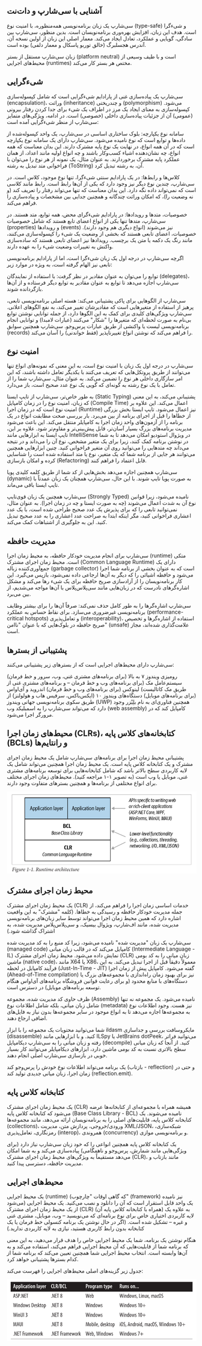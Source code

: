 ## آشنایی با سی‌شارپ و دات‌نت

سی‌شارپ یک زبان برنامه‌نویسی همه‌منظوره، با امنیت نوع (type-safe) و شی‌ءگرا است. هدف این زبان، افزایش بهره‌وری برنامه‌نویسان است. بدین منظور، سی‌شارپ بین سادگی، گویایی و عملکرد، تعادل ایجاد می‌کند. معمار اصلی این زبان از اولین نسخه آن، آندرس هجسلبرگ (خالق توربو پاسکال و معمار دلفی) بوده است.

زبان سی‌شارپ مستقل از بستر (platform neutral) است و با طیف وسیعی از محیط‌های اجرایی (runtimes) مختص هر بستر کار می‌کند.

## شی‌ءگرایی

سی‌شارپ یک پیاده‌سازی غنی از پارادایم شی‌ءگرایی است که شامل کپسوله‌سازی (encapsulation)، وراثت (inheritance) و چندریختی (polymorphism) می‌شود. کپسوله‌سازی به معنای ایجاد یک مرز در اطراف یک شیء برای جدا کردن رفتار بیرونی (عمومی) آن از جزئیات پیاده‌سازی داخلی (خصوصی) است. در ادامه، ویژگی‌های متمایز سی‌شارپ از منظر شی‌ءگرایی آمده است:

سامانه نوع یکپارچه:
بلوک ساختاری اساسی در سی‌شارپ، یک واحد کپسوله‌شده از داده‌ها و توابع است که نوع نامیده می‌شود. سی‌شارپ دارای یک سامانه نوع یکپارچه است که در آن همه انواع، در نهایت یک نوع پایه مشترک دارند. این بدان معناست که همه انواع، چه نشان‌دهنده اشیاء کسب‌وکار باشند و چه انواع اولیه مانند اعداد، از همان عملکرد پایه مشترک برخوردارند. به عنوان مثال، یک نمونه از هر نوع را می‌توان با فراخوانی متد تبدیل به رشته (ToString) آن، به رشته تبدیل کرد.

کلاس‌ها و رابط‌ها:
در یک پارادایم سنتی شی‌ءگرا، تنها نوع موجود، کلاس است. در سی‌شارپ، چندین نوع دیگر نیز وجود دارد که یکی از آن‌ها رابط است. رابط مانند کلاسی است که نمی‌تواند داده نگه دارد. این بدان معناست که تنها می‌تواند رفتار را تعریف کند (و نه وضعیت را)، که امکان وراثت چندگانه و همچنین جدایی بین مشخصات و پیاده‌سازی را فراهم می‌کند.

خصوصیات، متدها و رویدادها:
در پارادایم شی‌ءگرای محض، همه توابع، متد هستند. در سی‌شارپ، متدها تنها یکی از انواع اعضای تابع هستند که شامل خصوصیات (properties) و رویدادها (events) نیز می‌شوند (انواع دیگری هم وجود دارند). خصوصیات، اعضای تابعی هستند که بخشی از وضعیت یک شیء را کپسوله‌سازی می‌کنند، مانند رنگ یک دکمه یا متن یک برچسب. رویدادها نیز اعضای تابعی هستند که ساده‌سازی واکنش به تغییرات وضعیت شیء را به عهده دارند.

اگرچه سی‌شارپ در درجه اول یک زبان شی‌ءگرا است، اما از پارادایم برنامه‌نویسی تابعی نیز الهام گرفته است، به ویژه در موارد زیر:

توابع را می‌توان به عنوان مقادیر در نظر گرفت:
با استفاده از نمایندگان (delegates)، سی‌شارپ اجازه می‌دهد تا توابع به عنوان مقادیر به توابع دیگر فرستاده و از آن‌ها بازگردانده شوند.

سی‌شارپ از الگوهایی برای پاکی پشتیبانی می‌کند:
هسته اصلی برنامه‌نویسی تابعی، پرهیز از استفاده از متغیرهایی است که مقادیرشان تغییر می‌کند، به نفع الگوهای اعلانی. سی‌شارپ ویژگی‌های کلیدی برای کمک به این الگوها دارد، از جمله توانایی نوشتن توابع بی‌نام به صورت لحظه‌ای که متغیرها را "شکار" می‌کنند (عبارات لامبدا) و توانایی انجام برنامه‌نویسی لیست یا واکنشی از طریق عبارات پرس‌وجو. سی‌شارپ همچنین سوابق (records) را فراهم می‌کند که نوشتن انواع تغییرناپذیر (فقط خواندنی) را آسان می‌کند.

## امنیت نوع

سی‌شارپ در درجه اول یک زبان با امنیت نوع است، به این معنی که نمونه‌های انواع تنها می‌توانند از طریق پروتکل‌هایی که تعریف می‌کنند با یکدیگر تعامل داشته باشند، که این امر سازگاری داخلی هر نوع را تضمین می‌کند. به عنوان مثال، سی‌شارپ شما را از تعامل با یک نوع رشته به گونه‌ای که گویی یک نوع عدد صحیح است، باز می‌دارد.

به طور خاص‌تر، سی‌شارپ از تایپ ایستا (Static Typing) پشتیبانی می‌کند، به این معنی که زبان، امنیت نوع را در زمان کامپایل (Compile Time) اعمال می‌کند. این علاوه بر امنیت نوع است که در زمان اجرا (Runtime) نیز اعمال می‌شود. تایپ ایستا بخش بزرگی از خطاها را قبل از اجرای برنامه از بین می‌برد. بار بررسی صحت مطابقت انواع در یک برنامه را از آزمون‌های واحد زمان اجرا به کامپایلر منتقل می‌کند. این باعث می‌شود مدیریت برنامه‌های بزرگ بسیار آسان‌تر، قابل پیش‌بینی‌تر و مقاوم‌تر شود. علاوه بر این، تایپ ایستا به ابزارهایی مانند IntelliSense در ویژوال استودیو امکان می‌دهد تا به شما در نوشتن برنامه کمک کنند، زیرا برای یک متغیر مشخص، نوع آن را می‌داند و در نتیجه می‌داند چه متدهایی را می‌توانید روی آن متغیر فراخوانی کنید. چنین ابزارهایی همچنین می‌توانند هر جایی از برنامه شما که یک متغیر، نوع یا متد استفاده شده است را شناسایی کرده و امکان بازسازی (Refactoring) قابل اعتماد را فراهم کنند.

سی‌شارپ همچنین اجازه می‌دهد بخش‌هایی از کد شما از طریق کلمه کلیدی پویا (dynamic) به صورت پویا تایپ شوند. با این حال، سی‌شارپ همچنان یک زبان عمدتاً با تایپ ایستا باقی می‌ماند.

سی‌شارپ همچنین یک زبان قوی‌تایپ (Strongly Typed) نامیده می‌شود، زیرا قوانین نوع آن به شدت اعمال می‌شوند (چه به صورت ایستا و چه در زمان اجرا). به عنوان مثال، نمی‌توانید تابعی را که برای پذیرش یک عدد صحیح طراحی شده است، با یک عدد اعشاری فراخوانی کنید، مگر اینکه ابتدا به صراحت عدد اعشاری را به عدد صحیح تبدیل کنید. این به جلوگیری از اشتباهات کمک می‌کند.

## مدیریت حافظه

سی‌شارپ برای انجام مدیریت خودکار حافظه، به محیط زمان اجرا (runtime) متکی است. محیط زمان اجرای مشترک (Common Language Runtime) دارای یک جمع‌آوری‌کننده زباله (garbage collector) است که به عنوان بخشی از برنامه شما اجرا می‌شود و حافظه اشیائی را که دیگر به آن‌ها ارجاعی داده نمی‌شود، بازپس می‌گیرد. این کار برنامه‌نویسان را از آزادسازی صریح حافظه برای یک شیء رها می‌کند و مشکل اشاره‌گرهای نادرست که در زبان‌هایی مانند سی‌پلاس‌پلاس با آن‌ها مواجه می‌شدیم، از بین می‌برد.

سی‌شارپ اشاره‌گرها را به طور کامل حذف نمی‌کند: صرفاً آن‌ها را برای بیشتر وظایف برنامه‌نویسی غیرضروری می‌سازد. برای نقاط حساس به عملکرد (performance-critical hotspots) و تعامل‌پذیری (interoperability)، استفاده از اشاره‌گرها و تخصیص صریح حافظه در بلوک‌هایی که با عنوان "ناامن" (unsafe) علامت‌گذاری شده‌اند، مجاز است.

## پشتیبانی از بسترها

سی‌شارپ دارای محیط‌های اجرایی است که از بسترهای زیر پشتیبانی می‌کنند:

رومیزی ویندوز ۷ به بالا (برای برنامه‌های مشتری غنی، وب، سرور و خط فرمان)
سیستم‌عامل مک (برای برنامه‌های وب و خط فرمان – و برنامه‌های مشتری غنی از طریق مک کاتالیست)
لینوکس (برای برنامه‌های وب و خط فرمان)
اندروید و آی‌او‌اس (برای برنامه‌های موبایل)
دستگاه‌های ویندوز ۱۰ (ایکس‌باکس، سرفیس هاب و هولولنز) از طریق سکوی برنامه‌نویسی جهانی ویندوز (UWP)
همچنین فناوری‌ای به نام بلِیْزر وجود دارد که می‌تواند سی‌شارپ را به اسمبلیکد وب (web assembly) کامپایل کند که در مرورگر اجرا می‌شود.

## محیط‌های زمان اجرا (CLRs)، کتابخانه‌های کلاس پایه (BCLs) و رانتایم‌ها

پشتیبانی محیط زمان اجرا برای برنامه‌های سی‌شارپ شامل یک محیط زمان اجرای مشترک و یک کتابخانه کلاس پایه است. یک محیط زمان اجرا همچنین می‌تواند شامل یک لایه کاربردی سطح بالاتر باشد که شامل کتابخانه‌هایی برای توسعه برنامه‌های مشتری غنی، موبایل یا وب است (به تصویر ۱-۱ مراجعه کنید). محیط‌های زمان اجرای مختلف برای انواع مختلفی از برنامه‌ها و همچنین بسترهای متفاوت وجود دارند.

<div align="center">
  
  ![Conventions-UsedThis-Book](../../assets/image/01/Runtime-architecture.png) 
  
</div>

## محیط زمان اجرای مشترک

یک محیط زمان اجرای مشترک (CLR) خدمات اساسی زمان اجرا را فراهم می‌کند، از جمله مدیریت خودکار حافظه و رسیدگی به خطاها. (کلمه "مشترک" به این واقعیت اشاره دارد که همین محیط زمان اجرا می‌تواند توسط سایر زبان‌های برنامه‌نویسی مدیریت شده، مانند اف‌شارپ، ویژوال بیسیک، و سی‌پلاس‌پلاس مدیریت شده، به اشتراک گذاشته شود.)

سی‌شارپ یک زبان "مدیریت شده" نامیده می‌شود، زیرا کد منبع را به کد مدیریت شده (managed code) کامپایل می‌کند که در قالب زبان میانی (Intermediate Language - IL) نمایش داده می‌شود. محیط زمان اجرای مشترک (CLR) زبان میانی را به کد بومی ماشین (native code)، مانند X64 یا X86، معمولاً دقیقاً قبل از اجرا تبدیل می‌کند. به این فرآیند کامپایل در لحظه (Just-In-Time - JIT) گفته می‌شود. کامپایل پیش از زمان اجرا (Ahead-of-Time compilation) نیز برای بهبود زمان راه‌اندازی با مجموعه‌های بزرگ یا دستگاه‌های با منابع محدود (و برای رعایت قوانین فروشگاه برنامه‌های آی‌او‌اس هنگام توسعه برنامه‌های موبایل) در دسترس است.

ظرف حاوی کد مدیریت شده، مجموعه (Assembly) نامیده می‌شود. یک مجموعه نه تنها شامل زبان میانی، بلکه شامل اطلاعات نوع (metadata) نیز هست. وجود اطلاعات نوع به مجموعه‌ها اجازه می‌دهد تا به انواع موجود در سایر مجموعه‌ها بدون نیاز به فایل‌های اضافی ارجاع دهند.

شما می‌توانید محتویات یک مجموعه را با ابزار ildasm مایکروسافت بررسی و جداسازی (disassemble) کنید. و با ابزارهایی مانند ILSpy یا JetBrains dotPeek، می‌توانید فراتر رفته و زبان میانی را به سی‌شارپ دیکامپایل (decompile) کنید. از آنجا که زبان میانی سطح بالاتری نسبت به کد بومی ماشین دارد، ابزارهای دیکامپایلر می‌توانند کار بسیار خوبی در بازسازی سی‌شارپ اصلی انجام دهند.

یک برنامه می‌تواند اطلاعات نوع خودش را پرس‌وجو کند (بازتاب - reflection) و حتی در زمان اجرا، زبان میانی جدیدی تولید کند (reflection.emit).

## کتابخانه کلاس پایه

یک محیط زمان اجرای مشترک (CLR) همیشه همراه با مجموعه‌ای از کتابخانه‌ها عرضه می‌شود که کتابخانه کلاس پایه (Base Class Library - BCL) نامیده می‌شوند. یک کتابخانه کلاس پایه، قابلیت‌های اصلی را به برنامه‌نویسان ارائه می‌دهد، مانند مجموعه‌ها (collections)، ورودی/خروجی، پردازش متن، مدیریت XML/JSON، شبکه‌سازی، رمزنگاری، تعامل‌پذیری (interop)، همروندی (concurrency) و برنامه‌نویسی موازی.

یک کتابخانه کلاس پایه همچنین انواعی را که خود زبان سی‌شارپ نیاز دارد (برای ویژگی‌هایی مانند شمارش، پرس‌وجو و ناهمگامی) پیاده‌سازی می‌کند و به شما امکان می‌دهد مستقیماً به ویژگی‌های محیط زمان اجرای مشترک (CLR)، مانند بازتاب و مدیریت حافظه، دسترسی پیدا کنید.

## محیط‌های اجرایی

یک محیط اجرایی (runtime) (که گاهی اوقات "چارچوب" (framework) نیز نامیده می‌شود) یک واحد قابل استقرار است که آن را دانلود و نصب می‌کنید. یک محیط اجرایی از یک محیط زمان اجرای مشترک (CLR) (همراه با کتابخانه کلاس پایه آن) به علاوه یک لایه کاربردی اختیاری خاص برای نوع برنامه‌ای که می‌نویسید – وب، موبایل، مشتری غنی و غیره – تشکیل شده است. (اگر در حال نوشتن یک برنامه کنسولی خط فرمان یا یک کتابخانه بدون رابط کاربری هستید، نیازی به لایه کاربردی ندارید.)

هنگام نوشتن یک برنامه، شما یک محیط اجرایی خاص را هدف قرار می‌دهید، به این معنی که برنامه شما از قابلیت‌هایی که آن محیط اجرایی فراهم می‌کند، استفاده می‌کند و به آن‌ها وابسته است. انتخاب محیط اجرایی شما همچنین تعیین می‌کند که برنامه شما از کدام بسترها پشتیبانی خواهد کرد.

جدول زیر گزینه‌های اصلی محیط‌های اجرایی را فهرست می‌کند:

<div align="center">
  
  ![Conventions-UsedThis-Book](../../assets/image/01/Introduction-02.png) 
  
</div>
